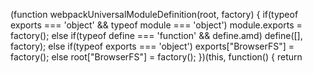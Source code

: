 (function webpackUniversalModuleDefinition(root, factory) { if(typeof exports === 'object' && typeof module === 'object') module.exports = factory(); else if(typeof define === 'function' && define.amd) define(\[\], factory); else if(typeof exports === 'object') exports\["BrowserFS"\] = factory(); else root\["BrowserFS"\] = factory(); })(this, function() { return
